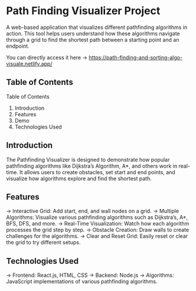 # Path Finding Visualizer Project
A web-based application that visualizes different pathfinding algorithms in action. This tool helps users understand how these algorithms navigate through a grid to find the shortest path between a starting point and an endpoint.

You can directly access it here -> https://path-finding-and-sorting-algo-visuale.netlify.app/

## Table of Contents
Table of Contents
1. Introduction
2. Features
3. Demo
4. Technologies Used

## Introduction

The Pathfinding Visualizer is designed to demonstrate how popular pathfinding algorithms like Dijkstra’s Algorithm, A*, and others work in real-time. It allows users to create obstacles, set start and end points, and visualize how algorithms explore and find the shortest path.

## Features

 -> Interactive Grid: Add start, end, and wall nodes on a grid.
 -> Multiple Algorithms: Visualize various pathfinding algorithms such as Dijkstra’s, A*, BFS, DFS, and more.
 -> Real-Time Visualization: Watch how each algorithm processes the grid step by step.
 -> Obstacle Creation: Draw walls to create challenges for the algorithms.
 -> Clear and Reset Grid: Easily reset or clear the grid to try different setups.

## Technologies Used

 -> Frontend: React.js, HTML, CSS
 -> Backend: Node.js
 -> Algorithms: JavaScript implementations of various pathfinding algorithms.
